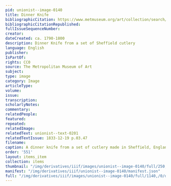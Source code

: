 ```yaml
---
pid: unionist--image-0140
title: Dinner Knife
bibliographicCitation: https://www.metmuseum.org/art/collection/search/190591
bibliographicCitationRepublished: 
fullIssueSequenceNumber: 
creator: 
dateCreated: ca. 1790-1800
description: Dinner Knife from a set of Sheffield cutlery
language: English
publisher: 
IsPartOf: 
rights: CC0
source: The Metropolitan Museum of Art
subject: 
type: image
category: Image
articleType: 
volume: 
issue: 
transcription: 
scholarlyNotes: 
commentary: 
relatedPeople: 
featured: 
repeated: 
relatedImage: 
relatedText: unionist--text-0201
relatedTextIssue: 1833-12-19 p.03.47
filename: 
caption: A dinner knife from a set of cutlery made in Sheffield, England
order: '551'
layout: items_item
collection: items
thumbnail: "/img/derivatives/iiif/images/unionist--image-0140/full/250,/0/default.jpg"
manifest: "/img/derivatives/iiif/unionist--image-0140/manifest.json"
full: "/img/derivatives/iiif/images/unionist--image-0140/full/1140,/0/default.jpg"
---
```

